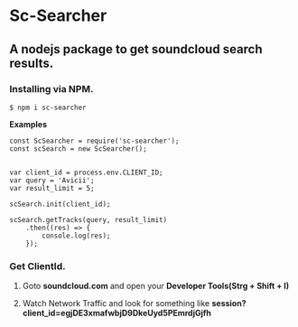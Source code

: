 # Sc-Searcher
## A nodejs package to get soundcloud search results.

### Installing via NPM.

```$ npm i sc-searcher```

**Examples**

    const ScSearcher = require('sc-searcher');
    const scSearch = new ScSearcher();


    var client_id = process.env.CLIENT_ID;
    var query = 'Avicii';
    var result_limit = 5;

    scSearch.init(client_id);

    scSearch.getTracks(query, result_limit)
        .then((res) => {
            console.log(res);
        });



### Get ClientId.

1. Goto **soundcloud.com** and open your **Developer Tools(Strg + Shift + I)**

2. Watch Network Traffic and look for something like **session?client_id=egjDE3xmafwbjD9DkeUyd5PEmrdjGjfh**
